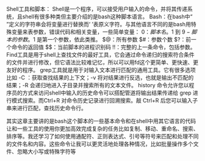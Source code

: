 Shell工具和脚本：
Shell是一个程序，可以接受用户输入的命令，并将其传递系统，且shell有很多种类但主要介绍的是bash这种脚本语言。
Bash：在bash中“ ”定义的字符串会将变量进行替换而‘ ’表原义字符。与其他语言不同的是bash用特殊变量来表参数，错误代码和相关变量，一些简单变量：
$0：脚本名。$1 到 $9 - 脚本的参数。 $1 是第一个参数，依此类推。
$@：所有参数
$#：参数个数
$?：前一个命令的返回值
$$：当前脚本的进程识别码
!!：完整的上一条命令，包括参数。
Find工具是用于shell上查找文件的最好工具，它会通过命令递归的搜索符合条件的文件并进行修改，但它语法比较难记忆，所以可以用fd这个更简单、更快速、更友好的程序。
grep工具就是用于对输入文本进行匹配的通用工具。它有很多选项比如 -C ：获取查找结果的上下文；-v 将对结果进行反选，也就是输出不匹配的结果；-R 会递归地进入子目录并搜索所有的文本文件。
history 命令允许您以程序员的方式来访问shell中输入的历史命令可以搭配管道将输出结果传递给 grep 进行模式搜索。而Ctrl+R 对命令历史记录进行回溯搜索。敲 Ctrl+R 后您可以输入子串来进行匹配，查找历史命令行。

其实这章主要讲的是bash这个脚本的一些基本命令和在shell中用其它语言的代码让和一些工具的使用你更加高效完成复杂的任务比如复制、移动、重命名、搜索、排序等。我还学习了如何使用通配符、正则表达式、引号等符号来匹配和处理不同的文件名和内容。这些命令让我可以更灵活地处理各种情况，比如批量操作多个文件、忽略大小写或特殊字符等